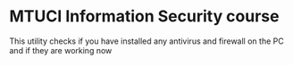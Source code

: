 # MTUCI Information Security course
This utility checks if you have installed any antivirus and firewall on the PC and if they are working now
